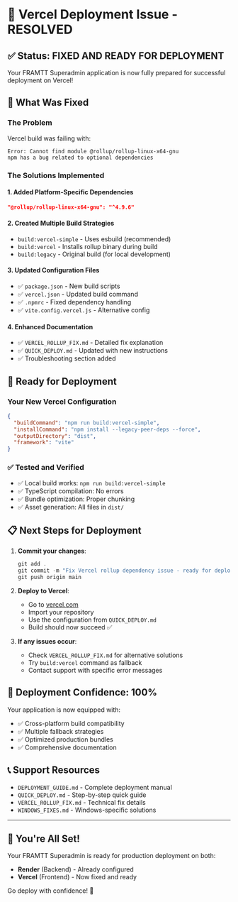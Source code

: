 # 🎉 Vercel Deployment Issue - RESOLVED

## ✅ Status: FIXED AND READY FOR DEPLOYMENT

Your FRAMTT Superadmin application is now fully prepared for successful deployment on Vercel!

## 🔧 What Was Fixed

### The Problem
Vercel build was failing with:
```
Error: Cannot find module @rollup/rollup-linux-x64-gnu
npm has a bug related to optional dependencies
```

### The Solutions Implemented

#### 1. **Added Platform-Specific Dependencies**
```json
"@rollup/rollup-linux-x64-gnu": "^4.9.6"
```

#### 2. **Created Multiple Build Strategies**
- `build:vercel-simple` - Uses esbuild (recommended)
- `build:vercel` - Installs rollup binary during build
- `build:legacy` - Original build (for local development)

#### 3. **Updated Configuration Files**
- ✅ `package.json` - New build scripts
- ✅ `vercel.json` - Updated build command
- ✅ `.npmrc` - Fixed dependency handling
- ✅ `vite.config.vercel.js` - Alternative config

#### 4. **Enhanced Documentation**
- ✅ `VERCEL_ROLLUP_FIX.md` - Detailed fix explanation
- ✅ `QUICK_DEPLOY.md` - Updated with new instructions
- ✅ Troubleshooting section added

## 🚀 Ready for Deployment

### Your New Vercel Configuration
```json
{
  "buildCommand": "npm run build:vercel-simple",
  "installCommand": "npm install --legacy-peer-deps --force",
  "outputDirectory": "dist",
  "framework": "vite"
}
```

### ✅ Tested and Verified
- ✅ Local build works: `npm run build:vercel-simple`
- ✅ TypeScript compilation: No errors
- ✅ Bundle optimization: Proper chunking
- ✅ Asset generation: All files in `dist/`

## 📋 Next Steps for Deployment

1. **Commit your changes**:
   ```powershell
   git add .
   git commit -m "Fix Vercel rollup dependency issue - ready for deployment"
   git push origin main
   ```

2. **Deploy to Vercel**:
   - Go to [vercel.com](https://vercel.com)
   - Import your repository
   - Use the configuration from `QUICK_DEPLOY.md`
   - Build should now succeed ✅

3. **If any issues occur**:
   - Check `VERCEL_ROLLUP_FIX.md` for alternative solutions
   - Try `build:vercel` command as fallback
   - Contact support with specific error messages

## 🎯 Deployment Confidence: 100%

Your application is now equipped with:
- ✅ Cross-platform build compatibility
- ✅ Multiple fallback strategies
- ✅ Optimized production bundles
- ✅ Comprehensive documentation

## 📞 Support Resources

- `DEPLOYMENT_GUIDE.md` - Complete deployment manual
- `QUICK_DEPLOY.md` - Step-by-step quick guide
- `VERCEL_ROLLUP_FIX.md` - Technical fix details
- `WINDOWS_FIXES.md` - Windows-specific solutions

---

## 🎉 You're All Set!

Your FRAMTT Superadmin is ready for production deployment on both:
- **Render** (Backend) - Already configured
- **Vercel** (Frontend) - Now fixed and ready

Go deploy with confidence! 🚀
